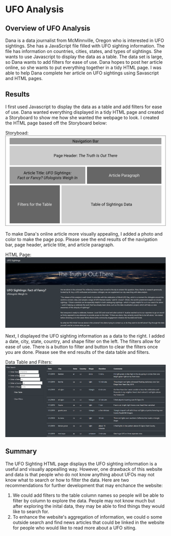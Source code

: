 # UFO Analysis

## Overview of UFO Analysis
Dana is a data journalist from McMinnville, Oregon who is interested in UFO sightings. She has a JavaScript file filled with UFO sighting information. The file has information on countries, cities, states, and types of sightings. She wants to use Javascript to display the data as a table. The data set is large, so Dana wants to add filters for ease of use. Dana hopes to post her article online, so she wants to put everything together in a tidy HTML page. I was able to help Dana complete her article on UFO sightings using Savascript and HTML pages. 


## Results
I first used Javascript to display the data as a table and add filters for ease of use. Dana wanted everything displayed in a tidy HTML page and created a Storyboard to show me how she wanted the webpage to look. I created the HTML page based off the Storyboard below: 

Storyboad: 
![Storyboard](https://github.com/ksung1923/ufos/blob/df02aaa4656538de19e7b181a7571f5b4000cc3e/Resources/Storyboard.png)


To make Dana's online article more visually appealing, I added a photo and color to make the page pop. Please see the end results of the navigation bar, page header, article title, and article paragraph. 

HTML Page: 
![UFO Sightings](https://github.com/ksung1923/ufos/blob/2dbcdf249d6ba7f0727393404392e0ab591a56b4/Resources/UFO_Sightings.PNG)


Next, I displayed the UFO sighting information as a data to the right. I added a date, city, state, country, and shape filter on the left. The filters allow for ease of use. There is a button to filter and button to clear the filters once you are done. Please see the end results of the data table and filters. 

Data Table and Filters: 
![UFO Sightings Filters](https://github.com/ksung1923/ufos/blob/2dbcdf249d6ba7f0727393404392e0ab591a56b4/Resources/UFO_Sightings_Filter_Search.PNG)


## Summary
The UFO Sighting HTML page displays the UFO sighting information is a useful and visually appealling way. However, one drawback of this website and data is that people who do not know anything about UFOs may not know what to search or how to filter the data. Here are two recommendations for further development that may enchance the website:

1. We could add filters to the table column names so people will be able to filter by column to explore the data. People may not know much but after exploring the inital data, they may be able to find things they would like to search for. 
2. To enhance the website's aggregation of information, we could o some outside search and find news articles that could be linked in the website for people who would like to read more about a UFO siting. 
